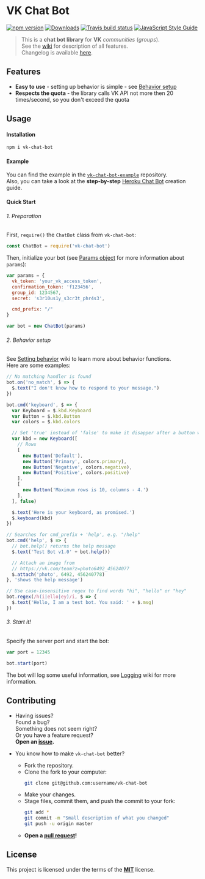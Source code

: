 # VK Chat Bot
[![npm version](https://img.shields.io/npm/v/vk-chat-bot.svg?style=flat-square)](https://www.npmjs.com/package/vk-chat-bot)
[![Downloads](https://img.shields.io/npm/dt/vk-chat-bot.svg?style=flat-square)](https://www.npmjs.com/package/vk-chat-bot)
[![Travis build status](https://img.shields.io/travis/u32i64/vk-chat-bot/master.svg?style=flat-square&logo=travis)](https://travis-ci.org/u32i64/vk-chat-bot)
[![JavaScript Style Guide](https://img.shields.io/badge/code_style-standard-brightgreen.svg?style=flat-square)](https://standardjs.com)    

> This is a **chat bot library** for **VK** *communities* (*groups*).    
> See the [wiki](https://github.com/u32i64/vk-chat-bot/wiki) for description of all features.    
> Changelog is available [here](https://github.com/u32i64/vk-chat-bot/blob/master/CHANGELOG.md).

## Features
- **Easy to use** - setting up behavior is simple - see [Behavior setup](#2-behavior-setup)
- **Respects the quota** - the library calls VK API not more then 20 times/second, so you don't exceed the quota

## Usage
#### Installation
```bash
npm i vk-chat-bot
```

#### Example
You can find the example in the [`vk-chat-bot-example`](https://github.com/u32i64/vk-chat-bot-example) repository.    
Also, you can take a look at the **step-by-step** [Heroku Chat Bot](https://github.com/u32i64/vk-chat-bot/wiki/Heroku-Deploy-Guide) creation guide.

#### Quick Start
###### 1. Preparation
First, `require()` the `ChatBot` class from `vk-chat-bot`:
```js
const ChatBot = require('vk-chat-bot')
```

Then, initialize your bot (see [Params object](https://github.com/u32i64/vk-chat-bot/wiki/Chat-Bot#params-object) for more information about `params`):
```js
var params = {
  vk_token: 'your_vk_access_token',
  confirmation_token: 'f123456',
  group_id: 1234567,
  secret: 's3r10us1y_s3cr3t_phr4s3',

  cmd_prefix: "/"
}

var bot = new ChatBot(params)
```

###### 2. Behavior setup

See [Setting behavior](https://github.com/u32i64/vk-chat-bot/wiki/Chat-Bot#setting-behavior) wiki to learn more about behavior functions.   
Here are some examples:
```js
// No matching handler is found
bot.on('no_match', $ => {
  $.text("I don't know how to respond to your message.")
})
```
```js
bot.cmd('keyboard', $ => {
  var Keyboard = $.kbd.Keyboard
  var Button = $.kbd.Button
  var colors = $.kbd.colors

  // Set 'true' instead of 'false' to make it disapper after a button was pressed
  var kbd = new Keyboard([
    // Rows
    [
      new Button('Default'),
      new Button('Primary', colors.primary),
      new Button('Negative', colors.negative),
      new Button('Positive', colors.positive)
    ],
    [
      new Button('Maximum rows is 10, columns - 4.')
    ],
  ], false)

  $.text('Here is your keyboard, as promised.')
  $.keyboard(kbd)
})
```
```js
// Searches for cmd_prefix + 'help', e.g. "/help"
bot.cmd('help', $ => {
  // bot.help() returns the help message
  $.text('Test Bot v1.0' + bot.help())

  // Attach an image from
  // https://vk.com/team?z=photo6492_45624077
  $.attach('photo', 6492, 456240778)
}, 'shows the help message')
```
```js
// Use case-insensitive regex to find words "hi", "hello" or "hey"
bot.regex(/h(i|ello|ey)/i, $ => {
  $.text('Hello, I am a test bot. You said: ' + $.msg)
})
```

###### 3. Start it!
Specify the server port and start the bot:

```js
var port = 12345

bot.start(port)
```

The bot will log some useful information, see [Logging](https://github.com/u32i64/vk-chat-bot/wiki/Logging) wiki for more information.

## Contributing
- Having issues?    
  Found a bug?    
  Something does not seem right?    
  Or you have a feature request?    
  **Open an [issue](https://github.com/u32i64/vk-chat-bot/issues).**

- You know how to make `vk-chat-bot` better?
  - Fork the repository.
  - Clone the fork to your computer:
    ```bash
    git clone git@github.com:username/vk-chat-bot
    ```
  - Make your changes.
  - Stage files, commit them, and push the commit to your fork:
    ```bash
    git add *
    git commit -m "Small description of what you changed"
    git push -u origin master
    ```
  - **Open a [pull request](https://github.com/u32i64/vk-chat-bot/pulls)!**

## License
This project is licensed under the terms of the **[MIT](https://github.com/u32i64/vk-chat-bot/blob/master/LICENSE)** license.
